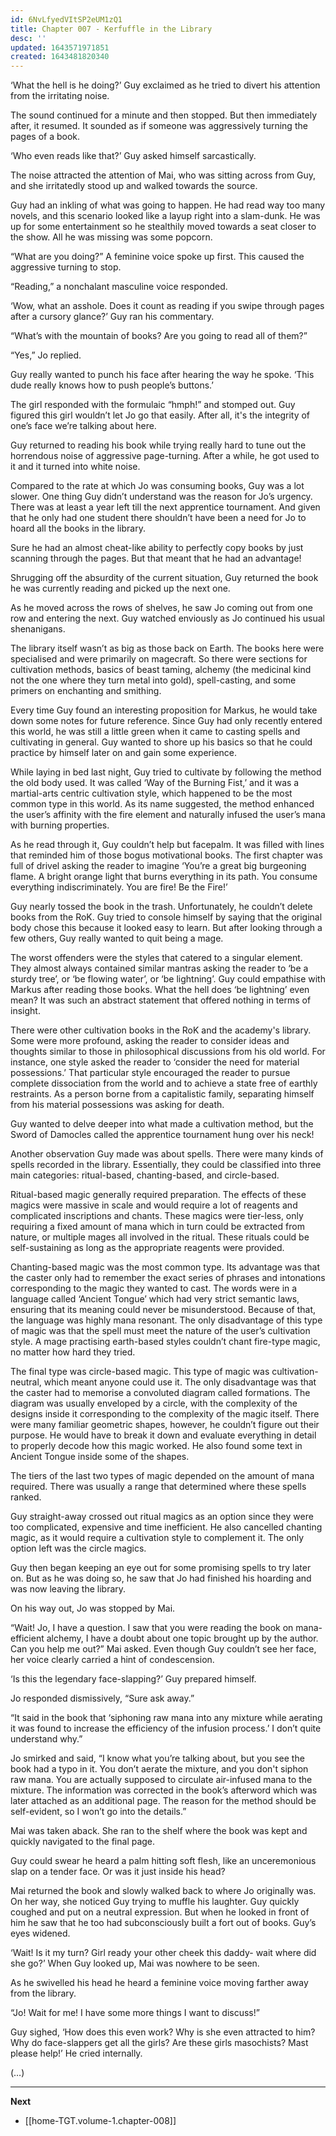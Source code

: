 ```yaml
---
id: 6NvLfyedVItSP2eUM1zQ1
title: Chapter 007 - Kerfuffle in the Library
desc: ''
updated: 1643571971851
created: 1643481820340
---
```


‘What the hell is he doing?’ Guy exclaimed as he tried to divert his attention from the irritating noise.

The sound continued for a minute and then stopped. But then immediately after, it resumed. It sounded as if someone was aggressively turning the pages of a book.

‘Who even reads like that?’ Guy asked himself sarcastically.

The noise attracted the attention of Mai, who was sitting across from Guy, and she irritatedly stood up and walked towards the source.

Guy had an inkling of what was going to happen. He had read way too many novels, and this scenario looked like a layup right into a slam-dunk. He was up for some entertainment so he stealthily moved towards a seat closer to the show. All he was missing was some popcorn.

“What are you doing?” A feminine voice spoke up first. This caused the aggressive turning to stop.

“Reading,” a nonchalant masculine voice responded.

‘Wow, what an asshole. Does it count as reading if you swipe through pages after a cursory glance?’ Guy ran his commentary.

“What’s with the mountain of books? Are you going to read all of them?”

“Yes,” Jo replied. 

Guy really wanted to punch his face after hearing the way he spoke. ‘This dude really knows how to push people’s buttons.’

The girl responded with the formulaic “hmph!” and stomped out. Guy figured this girl wouldn’t let Jo go that easily. After all, it's the integrity of one’s face we’re talking about here.

Guy returned to reading his book while trying really hard to tune out the horrendous noise of aggressive page-turning. After a while, he got used to it and it turned into white noise.

Compared to the rate at which Jo was consuming books, Guy was a lot slower. One thing Guy didn’t understand was the reason for Jo’s urgency. There was at least a year left till the next apprentice tournament. And given that he only had one student there shouldn’t have been a need for Jo to hoard all the books in the library.

Sure he had an almost cheat-like ability to perfectly copy books by just scanning through the pages. But that meant that he had an advantage!

Shrugging off the absurdity of the current situation, Guy returned the book he was currently reading and picked up the next one.

As he moved across the rows of shelves, he saw Jo coming out from one row and entering the next. Guy watched enviously as Jo continued his usual shenanigans.

The library itself wasn’t as big as those back on Earth. The books here were specialised and were primarily on magecraft. So there were sections for cultivation methods, basics of beast taming, alchemy (the medicinal kind not the one where they turn metal into gold), spell-casting, and some primers on enchanting and smithing.

Every time Guy found an interesting proposition for Markus, he would take down some notes for future reference. Since Guy had only recently entered this world, he was still a little green when it came to casting spells and cultivating in general. Guy wanted to shore up his basics so that he could practice by himself later on and gain some experience.

While laying in bed last night, Guy tried to cultivate by following the method the old body used. It was called ‘Way of the Burning Fist,’ and it was a martial-arts centric cultivation style, which happened to be the most common type in this world. As its name suggested, the method enhanced the user’s affinity with the fire element and naturally infused the user’s mana with burning properties. 

As he read through it, Guy couldn’t help but facepalm. It was filled with lines that reminded him of those bogus motivational books. The first chapter was full of drivel asking the reader to imagine ‘You’re a great big burgeoning flame. A bright orange light that burns everything in its path. You consume everything indiscriminately. You are fire! Be the Fire!’

Guy nearly tossed the book in the trash. Unfortunately, he couldn’t delete books from the RoK. Guy tried to console himself by saying that the original body chose this because it looked easy to learn. But after looking through a few others, Guy really wanted to quit being a mage.

The worst offenders were the styles that catered to a singular element. They almost always contained similar mantras asking the reader to ‘be a sturdy tree’, or ‘be flowing water’, or ‘be lightning’. Guy could empathise with Markus after reading those books. What the hell does ‘be lightning’ even mean? It was such an abstract statement that offered nothing in terms of insight.

There were other cultivation books in the RoK and the academy's library. Some were more profound, asking the reader to consider ideas and thoughts similar to those in philosophical discussions from his old world. For instance, one style asked the reader to ‘consider the need for material possessions.’ That particular style encouraged the reader to pursue complete dissociation from the world and to achieve a state free of earthly restraints. As a person borne from a capitalistic family, separating himself from his material possessions was asking for death.

Guy wanted to delve deeper into what made a cultivation method, but the Sword of Damocles called the apprentice tournament hung over his neck!

Another observation Guy made was about spells. There were many kinds of spells recorded in the library. Essentially, they could be classified into three main categories: ritual-based, chanting-based, and circle-based.

Ritual-based magic generally required preparation. The effects of these magics were massive in scale and would require a lot of reagents and complicated inscriptions and chants. These magics were tier-less, only requiring a fixed amount of mana which in turn could be extracted from nature, or multiple mages all involved in the ritual. These rituals could be self-sustaining as long as the appropriate reagents were provided.

Chanting-based magic was the most common type. Its advantage was that the caster only had to remember the exact series of phrases and intonations corresponding to the magic they wanted to cast. The words were in a language called ‘Ancient Tongue’ which had very strict semantic laws, ensuring that its meaning could never be misunderstood. Because of that, the language was highly mana resonant. The only disadvantage of this type of magic was that the spell must meet the nature of the user’s cultivation style. A mage practising earth-based styles couldn’t chant fire-type magic, no matter how hard they tried. 

The final type was circle-based magic. This type of magic was cultivation-neutral, which meant anyone could use it. The only disadvantage was that the caster had to memorise a convoluted diagram called formations. The diagram was usually enveloped by a circle, with the complexity of the designs inside it corresponding to the complexity of the magic itself. There were many familiar geometric shapes, however, he couldn’t figure out their purpose. He would have to break it down and evaluate everything in detail to properly decode how this magic worked. He also found some text in Ancient Tongue inside some of the shapes.

The tiers of the last two types of magic depended on the amount of mana required. There was usually a range that determined where these spells ranked.

Guy straight-away crossed out ritual magics as an option since they were too complicated, expensive and time inefficient. He also cancelled chanting magic, as it would require a cultivation style to complement it. The only option left was the circle magics.

Guy then began keeping an eye out for some promising spells to try later on. But as he was doing so, he saw that Jo had finished his hoarding and was now leaving the library.

On his way out, Jo was stopped by Mai.

“Wait! Jo, I have a question. I saw that you were reading the book on mana-efficient alchemy, I have a doubt about one topic brought up by the author. Can you help me out?” Mai asked. Even though Guy couldn’t see her face, her voice clearly carried a hint of condescension.

‘Is this the legendary face-slapping?’ Guy prepared himself.

Jo responded dismissively, “Sure ask away.”

“It said in the book that ‘siphoning raw mana into any mixture while aerating it was found to increase the efficiency of the infusion process.’ I don’t quite understand why.” 

Jo smirked and said, “I know what you’re talking about, but you see the book had a typo in it. You don’t aerate the mixture, and you don't siphon raw mana. You are actually supposed to circulate air-infused mana to the mixture. The information was corrected in the book’s afterword which was later attached as an additional page. The reason for the method should be self-evident, so I won’t go into the details.”

Mai was taken aback. She ran to the shelf where the book was kept and quickly navigated to the final page.

Guy could swear he heard a palm hitting soft flesh, like an unceremonious slap on a tender face. Or was it just inside his head?

Mai returned the book and slowly walked back to where Jo originally was. On her way, she noticed Guy trying to muffle his laughter. Guy quickly coughed and put on a neutral expression. But when he looked in front of him he saw that he too had subconsciously built a fort out of books. Guy’s eyes widened.

‘Wait! Is it my turn? Girl ready your other cheek this daddy- wait where did she go?’ When Guy looked up, Mai was nowhere to be seen.

As he swivelled his head he heard a feminine voice moving farther away from the library.

“Jo! Wait for me! I have some more things I want to discuss!”

Guy sighed, ‘How does this even work? Why is she even attracted to him? Why do face-slappers get all the girls? Are these girls masochists? Mast please help!’ He cried internally.

(…)

____

**Next**
* [[home-TGT.volume-1.chapter-008]]